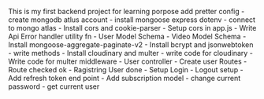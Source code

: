 This is my first backend project for learning porpose
add pretter config
    - create mongodb atlus account
    - install mongoose express dotenv
    - connect to mongo atlas
    - Install cors and cookie-parser
    - Setup cors in app.js
    - Write Api Error handler utility fn
    - User Model Schema
    - Video Model Schema
    - Install mongoose-aggregate-paginate-v2
    - Install bcrypt and jsonwebtoken
    - write methods
    - Install cloudinary and multer
    - write code for cloudinary 
    - Write code for multer middleware
    - User controller
    - Create user Routes
    - Route checked ok
    - Ragistring User done
    - Setup Login 
    - Logout setup
    - Add refresh token end point
    - Add subscription model
    - change current password
    - get current user